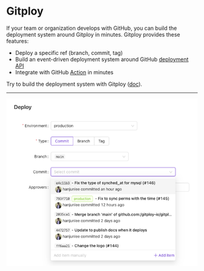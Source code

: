 # Gitploy

If your team or organization develops with GitHub, you can build the deployment system around Gitploy in minutes. Gitploy provides these features:

* Deploy a specific ref (branch, commit, tag)
* Build an event-driven deployment system around GitHub [deployment API](https://docs.github.com/en/rest/reference/repos#deployments)
* Integrate with GitHub [Action](https://github.com/features/actions) in minutes

Try to build the deployment system with Gitploy ([doc](./tasks/installation.md)).

---

![Gitploy](./images/gitploy.png)

